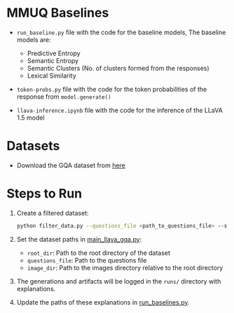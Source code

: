 # MMUQ Baselines
- `run_baseline.py` file with the code for the baseline models, The baseline models are:
    - Predictive Entropy
    - Semantic Entropy
    - Semantic Clusters (No. of clusters formed from the responses)
    - Lexical Similarity 

- `token-probs.py` file with the code for the token probabilities of the response from `model.generate()`
- `llava-inference.ipynb` file with the code for the inference of the LLaVA 1.5 model

# Datasets
- Download the GQA dataset from [here](https://cs.stanford.edu/people/dorarad/gqa/download.html)

# Steps to Run

1. Create a filtered dataset:
    ```bash
    python filter_data.py --questions_file <path_to_questions_file> --sample_size <number_of_questions_to_sample> --output_file <output_file_path>
    ```

2. Set the dataset paths in [main_llava_gqa.py](https://github.com/trilokpadhi/mmuq-baselines/blob/main/main_llava_gqa.py):
    - `root_dir`: Path to the root directory of the dataset
    - `questions_file`: Path to the questions file
    - `image_dir`: Path to the images directory relative to the root directory

3. The generations and artifacts will be logged in the `runs/` directory with explanations.

4. Update the paths of these explanations in [run_baselines.py](https://github.com/trilokpadhi/mmuq-baselines/blob/main/run_baselines.py).
